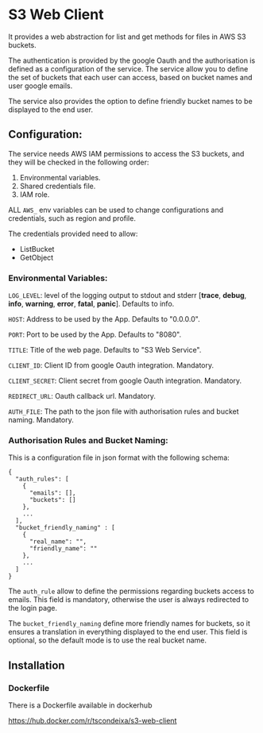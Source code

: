 # S3 Web Client

It provides a web abstraction for list and get methods for files in AWS S3 buckets. 

The authentication is provided by the google Oauth and the authorisation is defined as a configuration of the service.
The service allow you to define the set of buckets that each user can access, based on bucket names and user google emails. 

The service also provides the option to define friendly bucket names to be displayed to the end user.

## Configuration:

The service needs AWS IAM permissions to access the S3 buckets, and they will be checked in the following order:
1. Environmental variables.
2. Shared credentials file.
3. IAM role.

ALL `AWS_` env variables can be used to change configurations and credentials, such as region and profile. 

The credentials provided need to allow:
- ListBucket
- GetObject


### Environmental Variables:

`LOG_LEVEL`: level of the logging output to stdout and stderr 
\[**trace**, **debug**, **info**, **warning**, **error**, **fatal**, **panic**\].
Defaults to info.

`HOST`: Address to be used by the App. Defaults to "0.0.0.0".

`PORT`: Port to be used by the App. Defaults to "8080".

`TITLE`: Title of the web page. Defaults to "S3 Web Service".

`CLIENT_ID`: Client ID from google Oauth integration. Mandatory.

`CLIENT_SECRET`: Client secret from google Oauth integration. Mandatory.

`REDIRECT_URL`: Oauth callback url. Mandatory.

`AUTH_FILE`: The path to the json file with authorisation rules and bucket naming. Mandatory.


### Authorisation Rules and Bucket Naming:
This is a configuration file in json format with the following schema:

```
{
  "auth_rules": [
    {
      "emails": [],
      "buckets": []
    },
    ...
  ],
  "bucket_friendly_naming" : [
    {
      "real_name": "",
      "friendly_name": ""
    },
    ...
  ]
}
```

The `auth_rule` allow to define the permissions regarding buckets access to emails.
This field is mandatory, otherwise the user is always redirected to the login page.

The `bucket_friendly_naming` define more friendly names for buckets, so it ensures a translation in everything displayed to the end user. 
This field is optional, so the default mode is to use the real bucket name.


## Installation

### Dockerfile
There is a Dockerfile available in dockerhub

https://hub.docker.com/r/tscondeixa/s3-web-client